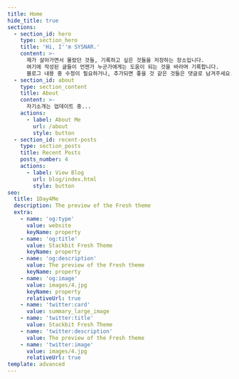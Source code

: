 ```yaml
---
title: Home
hide_title: true
sections:
  - section_id: hero
    type: section_hero
    title: 'Hi, I''m SYSNAR.'
    content: >-
      제가 살아가면서 몰랐던 것들, 기록하고 싶은 것들을 저장하는 장소입니다. 
      여기에 작성된 글들이 언젠가 누군가에게는 도움이 되는 것을 바라며 기록합니다.
      블로그 내용 중 수정이 필요하거나, 추가되면 좋을 것 같은 것들은 댓글로 남겨주세요.
  - section_id: about
    type: section_content
    title: About
    content: >-
      자기소개는 업데이트 중...
    actions:
      - label: About Me
        url: /about
        style: button
  - section_id: recent-posts
    type: section_posts
    title: Recent Posts
    posts_number: 4
    actions:
      - label: View Blog
        url: blog/index.html
        style: button
seo:
  title: 1Day4Me
  description: The preview of the Fresh theme
  extra:
    - name: 'og:type'
      value: website
      keyName: property
    - name: 'og:title'
      value: Stackbit Fresh Theme
      keyName: property
    - name: 'og:description'
      value: The preview of the Fresh theme
      keyName: property
    - name: 'og:image'
      value: images/4.jpg
      keyName: property
      relativeUrl: true
    - name: 'twitter:card'
      value: summary_large_image
    - name: 'twitter:title'
      value: Stackbit Fresh Theme
    - name: 'twitter:description'
      value: The preview of the Fresh theme
    - name: 'twitter:image'
      value: images/4.jpg
      relativeUrl: true
template: advanced
---
```

